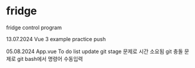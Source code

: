 # fridge
fridge control program

13.07.2024
Vue 3 example practice push 

05.08.2024
App.vue To do list update
git stage 문제로 시간 소요됨
git 충돌 문제로 git bash에서 명령어 수동입력

